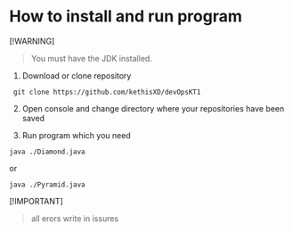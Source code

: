 # How to install and run program

[!WARNING]
>You must have the JDK installed.


1. Download or clone repository
```clone
 git clone https://github.com/kethisXD/devOpsKT1
```

2. Open console and change directory where your repositories have been saved

3. Run program which you need
```
java ./Diamond.java
```
or
```
java ./Pyramid.java
```

[!IMPORTANT]
>all erors write in issures
